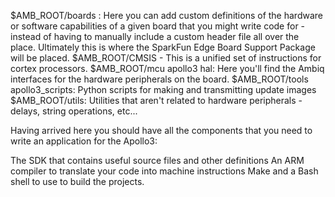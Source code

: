 $AMB_ROOT/boards : Here you can add custom definitions of the hardware or software capabilities of a given board that you might write code for - instead of having to manually include a custom header file all over the place. Ultimately this is where the SparkFun Edge Board Support Package will be placed.
$AMB_ROOT/CMSIS - This is a unified set of instructions for cortex processors.
$AMB_ROOT/mcu
apollo3
hal: Here you'll find the Ambiq interfaces for the hardware peripherals on the board.
$AMB_ROOT/tools
apollo3_scripts: Python scripts for making and transmitting update images
$AMB_ROOT/utils: Utilities that aren't related to hardware peripherals - delays, string operations, etc...




Having arrived here you should have all the components that you need to write an application for the Apollo3:

The SDK that contains useful source files and other definitions
An ARM compiler to translate your code into machine instructions
Make and a Bash shell to use to build the projects.
